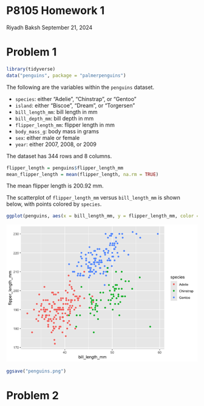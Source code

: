 P8105 Homework 1
================
Riyadh Baksh
September 21, 2024

# Problem 1

``` r
library(tidyverse)
data("penguins", package = "palmerpenguins")
```

The following are the variables within the `penguins` dataset.

- `species`: either “Adelie”, “Chinstrap”, or “Gentoo”
- `island`: either “Biscoe”, “Dream”, or “Torgersen”
- `bill_length_mm`: bill length in mm
- `bill_depth_mm`: bill depth in mm
- `flipper_length_mm`: flipper length in mm
- `body_mass_g`: body mass in grams
- `sex`: either male or female
- `year`: either 2007, 2008, or 2009

The dataset has 344 rows and 8 columns.

``` r
flipper_length = penguins$flipper_length_mm
mean_flipper_length = mean(flipper_length, na.rm = TRUE)
```

The mean flipper length is 200.92 mm.

The scatterplot of `flipper_length_mm` versus `bill_length_mm` is shown
below, with points colored by `species`.

``` r
ggplot(penguins, aes(x = bill_length_mm, y = flipper_length_mm, color = species)) + geom_point()
```

![](p8105_hw1_rhb2152_files/figure-gfm/unnamed-chunk-3-1.png)<!-- -->

``` r
ggsave("penguins.png")
```

# Problem 2
